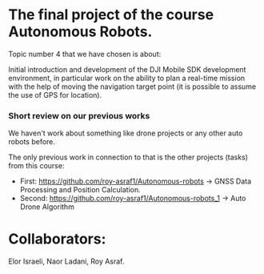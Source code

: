 # The final project of the course Autonomous Robots. #


Topic number 4 that we have chosen is about:

Initial introduction and development of the DJI Mobile SDK development environment,
in particular work on the ability to plan a real-time mission with the help of moving the navigation target point 
(it is possible to assume the use of GPS for location).

### Short review on our previous works ###

We haven't work about something like drone projects or any other auto robots before.

The only previous work in connection to that is the other projects (tasks) from this course:
- First: https://github.com/roy-asraf1/Autonomous-robots -> GNSS Data Processing and Position Calculation.
- Second: https://github.com/roy-asraf1/Autonomous-robots_1 -> Auto Drone Algorithm


# Collaborators: #

Elor Israeli, Naor Ladani, Roy Asraf.
